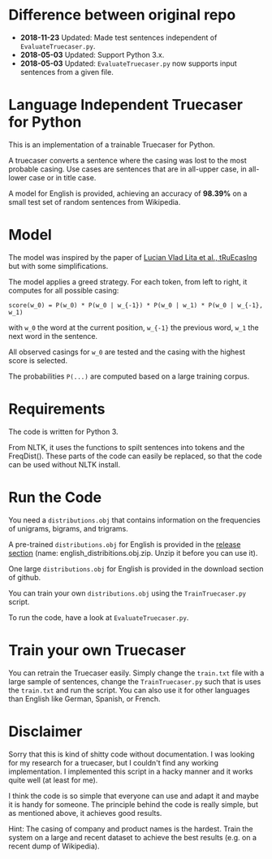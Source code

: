 # Difference between original repo
- **2018-11-23** Updated: Made test sentences independent of `EvaluateTruecaser.py`.
- **2018-05-03** Updated: Support Python 3.x.
- **2018-05-03** Updated: `EvaluateTruecaser.py` now supports input sentences from a given file.

# Language Independent Truecaser for Python
This is an implementation of a trainable Truecaser for Python.

A truecaser converts a sentence where the casing was lost to the most probable casing. Use cases are sentences that are in all-upper case, in all-lower case or in title case.

A model for English is provided, achieving an accuracy of **98.39%** on a small test set of random sentences from Wikipedia.

# Model
The model was inspired by the paper of [Lucian Vlad Lita  et al., tRuEcasIng](https://www.cs.cmu.edu/~llita/papers/lita.truecasing-acl2003.pdf) but with some simplifications.

The model applies a greed strategy. For each token, from left to right, it computes for all possible casing:

`score(w_0) = P(w_0) * P(w_0 | w_{-1}) * P(w_0 | w_1) * P(w_0 | w_{-1}, w_1)`

with `w_0` the word at the current position, `w_{-1}` the previous word, `w_1` the next word in the sentence.

All observed casings for `w_0` are tested and the casing with the highest score is selected.

The probabilities `P(...)` are computed based on a large training corpus.

# Requirements
The code is written for Python 3.

From NLTK, it uses the functions to spilt sentences into tokens and the FreqDist(). These parts of the code can easily be replaced, so that the code can be used without NLTK install.

# Run the Code
You need a `distributions.obj` that contains information on the frequencies of unigrams, bigrams, and trigrams. 

A pre-trained `distributions.obj` for English is provided in the [release section](https://github.com/nreimers/truecaser/releases) (name: english_distribitions.obj.zip. Unzip it before you can use it).

One large `distributions.obj` for English is provided in the download section of github.

You can train your own `distributions.obj` using the `TrainTruecaser.py` script.

To run the code, have a look at `EvaluateTruecaser.py`. 

# Train your own Truecaser
You can retrain the Truecaser easily. Simply change the `train.txt` file with a large sample of sentences, change the `TrainTruecaser.py` such that is uses the `train.txt` and run the script. You can also use it for other languages than English like German, Spanish, or French.

# Disclaimer
Sorry that this is kind of shitty code without documentation. I was looking for my research for a truecaser, but I couldn't find any working implementation. I implemented this script in a hacky manner and it works quite well (at least for me).

I think the code is so simple that everyone can use and adapt it and maybe it is handy for someone. The principle behind the code is really simple, but as mentioned above, it achieves good results.

Hint: The casing of company and product names is the hardest. Train the system on a large and recent dataset to achieve the best results (e.g. on a recent dump of Wikipedia).
